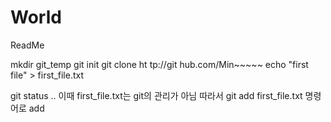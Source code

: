 # World

ReadMe

mkdir git_temp
git init
git clone ht tp://git hub.com/Min~~~~~
echo "first file" > first_file.txt

git status .. 이때 first_file.txt는 git의 관리가 아님
따라서 git add first_file.txt 명령어로  add 
